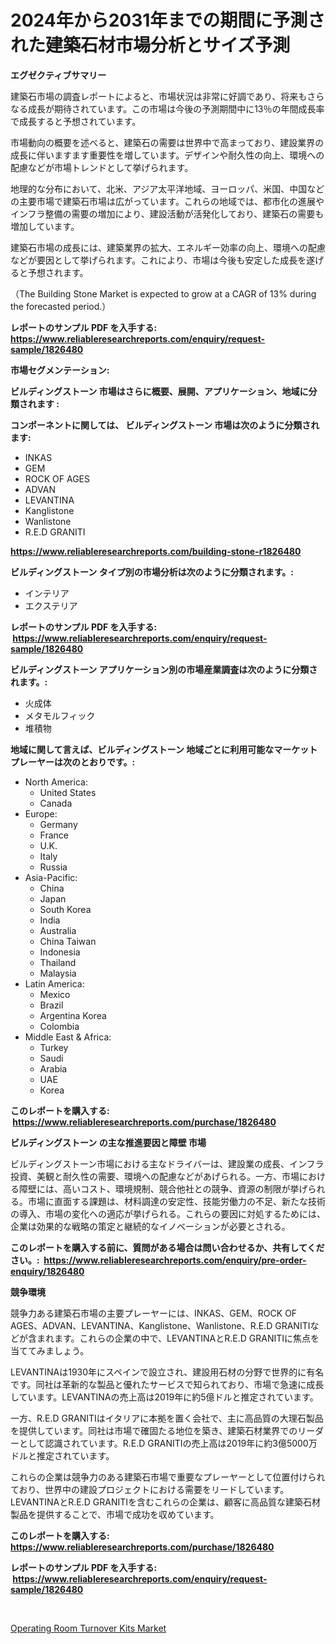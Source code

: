 <p><h1>2024年から2031年までの期間に予測された建築石材市場分析とサイズ予測</h1></p><p><strong>エグゼクティブサマリー</strong></p>
<p><p>建築石市場の調査レポートによると、市場状況は非常に好調であり、将来もさらなる成長が期待されています。この市場は今後の予測期間中に13％の年間成長率で成長すると予想されています。</p><p>市場動向の概要を述べると、建築石の需要は世界中で高まっており、建設業界の成長に伴いますます重要性を増しています。デザインや耐久性の向上、環境への配慮などが市場トレンドとして挙げられます。</p><p>地理的な分布において、北米、アジア太平洋地域、ヨーロッパ、米国、中国などの主要市場で建築石市場は広がっています。これらの地域では、都市化の進展やインフラ整備の需要の増加により、建設活動が活発化しており、建築石の需要も増加しています。</p><p>建築石市場の成長には、建築業界の拡大、エネルギー効率の向上、環境への配慮などが要因として挙げられます。これにより、市場は今後も安定した成長を遂げると予想されます。</p><p>（The Building Stone Market is expected to grow at a CAGR of 13% during the forecasted period.）</p></p>
<p><strong>レポートのサンプル PDF を入手する: <a href="https://www.reliableresearchreports.com/enquiry/request-sample/1826480">https://www.reliableresearchreports.com/enquiry/request-sample/1826480</a></strong></p>
<p><strong>市場セグメンテーション:</strong></p>
<p><strong> ビルディングストーン 市場はさらに概要、展開、アプリケーション、地域に分類されます :</strong></p>
<p><strong>コンポーネントに関しては、 ビルディングストーン 市場は次のように分類されます: &nbsp;</strong></p>
<p><ul><li>INKAS</li><li>GEM</li><li>ROCK OF AGES</li><li>ADVAN</li><li>LEVANTINA</li><li>Kanglistone</li><li>Wanlistone</li><li>R.E.D GRANITI</li></ul></p>
<p><strong><a href="https://www.reliableresearchreports.com/building-stone-r1826480">https://www.reliableresearchreports.com/building-stone-r1826480</a></strong></p>
<p><strong> ビルディングストーン タイプ別の市場分析は次のように分類されます。:</strong></p>
<p><ul><li>インテリア</li><li>エクステリア</li></ul></p>
<p><strong>レポートのサンプル PDF を入手する: &nbsp;<a href="https://www.reliableresearchreports.com/enquiry/request-sample/1826480">https://www.reliableresearchreports.com/enquiry/request-sample/1826480</a></strong></p>
<p><strong> ビルディングストーン アプリケーション別の市場産業調査は次のように分類されます。:</strong></p>
<p><ul><li>火成体</li><li>メタモルフィック</li><li>堆積物</li></ul></p>
<p><strong>地域に関して言えば、ビルディングストーン 地域ごとに利用可能なマーケットプレーヤーは次のとおりです。:</strong></p>
<p><ul>
    <li>
        North America:
        <ul>
            <li>United States</li>
            <li>Canada</li>
        </ul>
    </li>
    <li>
        Europe:
        <ul>
            <li>Germany</li>
            <li>France</li>
            <li>U.K.</li>
            <li>Italy</li>
            <li>Russia</li>
        </ul>
    </li>
    <li>
        Asia-Pacific:
        <ul>
            <li>China</li>
            <li>Japan</li>
            <li>South Korea</li>
            <li>India</li>
            <li>Australia</li>
            <li>China Taiwan</li>
            <li>Indonesia</li>
            <li>Thailand</li>
            <li>Malaysia</li>
        </ul>
    </li>
    <li>
        Latin America:
        <ul>
            <li>Mexico</li>
            <li>Brazil</li>
            <li>Argentina Korea</li>
            <li>Colombia</li>
        </ul>
    </li>
    <li>
        Middle East & Africa:
        <ul>
            <li>Turkey</li>
            <li>Saudi</li>
            <li>Arabia</li>
            <li>UAE</li>
            <li>Korea</li>
        </ul>
    </li>
    </ul></p>
<p><strong>このレポートを購入する: &nbsp;<a href="https://www.reliableresearchreports.com/purchase/1826480">https://www.reliableresearchreports.com/purchase/1826480</a></strong></p>
<p><strong>ビルディングストーン の主な推進要因と障壁 市場</strong></p>
<p><p>ビルディングストーン市場における主なドライバーは、建設業の成長、インフラ投資、美観と耐久性の需要、環境への配慮などがあげられる。一方、市場における障壁には、高いコスト、環境規制、競合他社との競争、資源の制限が挙げられる。市場に直面する課題は、材料調達の安定性、技能労働力の不足、新たな技術の導入、市場の変化への適応が挙げられる。これらの要因に対処するためには、企業は効果的な戦略の策定と継続的なイノベーションが必要とされる。</p></p>
<p><strong>このレポートを購入する前に、質問がある場合は問い合わせるか、共有してください。:&nbsp; <a href="https://www.reliableresearchreports.com/enquiry/pre-order-enquiry/1826480">https://www.reliableresearchreports.com/enquiry/pre-order-enquiry/1826480</a></strong></p>
<p><strong>競争環境</strong></p>
<p><p>競争力ある建築石市場の主要プレーヤーには、INKAS、GEM、ROCK OF AGES、ADVAN、LEVANTINA、Kanglistone、Wanlistone、R.E.D GRANITIなどが含まれます。これらの企業の中で、LEVANTINAとR.E.D GRANITIに焦点を当ててみましょう。</p><p>LEVANTINAは1930年にスペインで設立され、建設用石材の分野で世界的に有名です。同社は革新的な製品と優れたサービスで知られており、市場で急速に成長しています。LEVANTINAの売上高は2019年に約5億ドルと推定されています。</p><p>一方、R.E.D GRANITIはイタリアに本拠を置く会社で、主に高品質の大理石製品を提供しています。同社は市場で確固たる地位を築き、建築石材業界でのリーダーとして認識されています。R.E.D GRANITIの売上高は2019年に約3億5000万ドルと推定されています。</p><p>これらの企業は競争力のある建築石市場で重要なプレーヤーとして位置付けられており、世界中の建設プロジェクトにおける需要をリードしています。LEVANTINAとR.E.D GRANITIを含むこれらの企業は、顧客に高品質な建築石材製品を提供することで、市場で成功を収めています。</p></p>
<p><strong>このレポートを購入する: &nbsp; <a href="https://www.reliableresearchreports.com/purchase/1826480">https://www.reliableresearchreports.com/purchase/1826480</a></strong></p>
<p><strong>レポートのサンプル PDF を入手する: &nbsp;<a href="https://www.reliableresearchreports.com/enquiry/request-sample/1826480">https://www.reliableresearchreports.com/enquiry/request-sample/1826480</a></strong><strong></strong></p>
<p>&nbsp;</p>
<p><p><a href="https://sulfuric-clavicle-d39.notion.site/Operating-Room-Turnover-Kits-Market-Share-Evolution-and-Market-Growth-Trends-2024-2031-6b98f9ad33474d86bee13cfe23af79e0">Operating Room Turnover Kits Market</a></p></p>